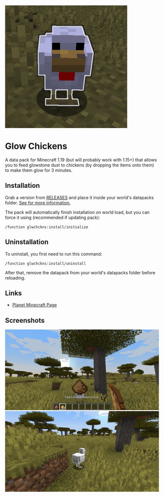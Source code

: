 ![logo](logo.png)

# Glow Chickens

A data pack for Minecraft 1.19 (but will probably work with 1.15+) that allows you to feed glowstone dust to chickens (by dropping the items onto them) to make them glow for 3 minutes.

## Installation

Grab a version from [RELEASES](https://github.com/ona-li-toki-e-jan-Epiphany-tawa-mi/Glow-Chickens/releases "Glow Chickens Releases Page") and place it inside your world's datapacks folder. [See for more information.](https://minecraft.fandom.com/wiki/Tutorials/Installing_a_data_pack "A Minecraft Wiki tutorial on installing data packs")

The pack will automatically finish installation on world load, but you can force it using (recommended if updating pack):

```text
/function glwchckns:install/initialize
```

## Uninstallation

To uninstall, you first need to run this command:

```text
/function glwchckns:install/uninstall
```

After that, remove the datapack from your world's datapacks folder before reloading.

## Links

- [Planet Minecraft Page](https://www.planetminecraft.com/data-pack/glow-chickens "Glow Chickens on Planet Minecraft")

## Screenshots

![feeding a chicken glowstone](screenshots/feeding_glowstone.png)
![a glowing chicken](screenshots/glowing_chicken.png)